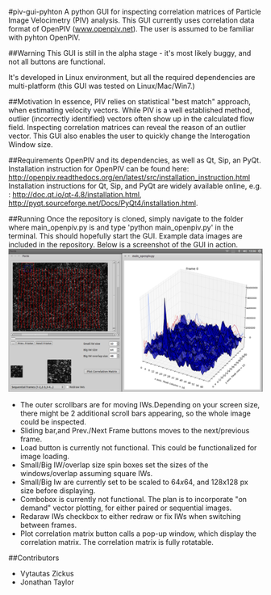 #piv-gui-pyhton
A python GUI for inspecting correlation matrices of Particle Image Velocimetry (PIV) analysis. This GUI currently uses correlation data format of OpenPIV (www.openpiv.net). The user is assumed to be familiar with pyhton OpenPIV.

##Warning
This GUI is still in the alpha stage - it's most likely buggy, and not all buttons are functional.

It's developed in Linux environment, but all the required dependencies are multi-platform (this GUI was tested on Linux/Mac/Win7.)

##Motivation
In essence, PIV relies on statistical "best match" approach, when estimating velocity vectors. While PIV is a well established method, outlier (incorrectly identified) vectors often show up in the calculated flow field. Inspecting correlation matrices can reveal the reason of an outlier vector. This GUI also enables the user to quickly change the Interogation Window size.

##Requirements
OpenPIV and its dependencies, as well as Qt, Sip, an PyQt.
Installation instruction for OpenPIV can be found here: http://openpiv.readthedocs.org/en/latest/src/installation_instruction.html
Installation instructions for Qt, Sip, and PyQt are widely available online, e.g. : http://doc.qt.io/qt-4.8/installation.html, http://pyqt.sourceforge.net/Docs/PyQt4/installation.html.

##Running
Once the repository is cloned, simply navigate to the folder where main_openpiv.py is and type 'python main_openpiv.py' in the terminal. This should hopefully start the GUI. Example data images are included in the repository. Below is a screenshot of the GUI in action. 
![](./piv_gui.png)
- The outer scrollbars are for moving IWs.Depending on your screen size, there might be 2 additional scroll bars appearing, so the whole image could be inspected. 
- Sliding bar,and Prev./Next Frame buttons moves to the next/previous frame.
- Load button is currently not functional. This could be functionalized for image loading.
- Small/Big IW/overlap size spin boxes set the sizes of the windows/overlap assuming square IWs.
- Small/Big Iw are currently set to be scaled to 64$x$64, and 128x128 px size before displaying.
- Combobox is currently not functional. The plan is to incorporate "on demand" vector plotting, for either paired or sequential images.
- Redaraw IWs checkbox to either redraw or fix IWs when switching between frames.
- Plot correlation matrix button calls a pop-up window, which display the correlation matrix. The correlation matrix is fully rotatable.



##Contributors

* Vytautas Zickus
* Jonathan Taylor





